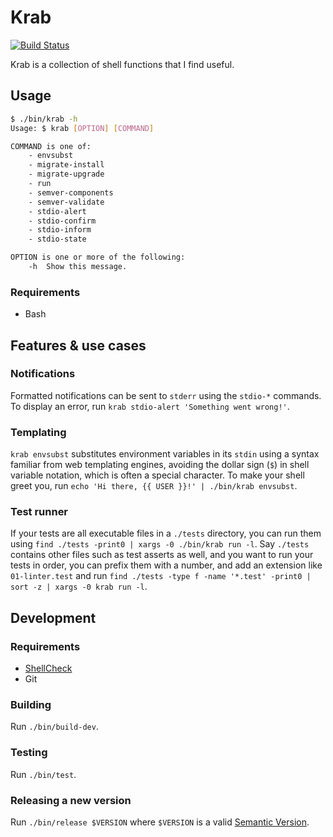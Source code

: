 # Krab

[![Build Status](https://travis-ci.org/bartfeenstra/krab.svg?branch=master)](https://travis-ci.org/bartfeenstra/krab)

Krab is a collection of shell functions that I find useful.

## Usage

```bash
$ ./bin/krab -h
Usage: $ krab [OPTION] [COMMAND]

COMMAND is one of:
    - envsubst
    - migrate-install
    - migrate-upgrade
    - run
    - semver-components
    - semver-validate
    - stdio-alert
    - stdio-confirm
    - stdio-inform
    - stdio-state

OPTION is one or more of the following:
    -h  Show this message.
```

### Requirements

- Bash

## Features & use cases

### Notifications
Formatted notifications can be sent to `stderr` using the `stdio-*` commands. To display an error, run
`krab stdio-alert 'Something went wrong!'`.

### Templating
`krab envsubst` substitutes environment variables in its `stdin` using a syntax familiar from web templating engines,
avoiding the dollar sign (`$`) in shell variable notation, which is often a special character. To make your shell greet
you, run `echo 'Hi there, {{ USER }}!' | ./bin/krab envsubst`.

### Test runner
If your tests are all executable files in a `./tests` directory, you can run them using
`find ./tests -print0 | xargs -0 ./bin/krab run -l`. Say `./tests` contains other files such as test asserts as well,
and you want to run your tests in order, you can prefix them with a number, and add an extension like `01-linter.test`
and run `find ./tests -type f -name '*.test' -print0 | sort -z | xargs -0 krab run -l`.

## Development

### Requirements

- [ShellCheck](https://github.com/koalaman/shellcheck/#installing)
- Git

### Building

Run `./bin/build-dev`.

### Testing

Run `./bin/test`.

### Releasing a new version

Run `./bin/release $VERSION` where `$VERSION` is a valid [Semantic Version](https://semver.org/).